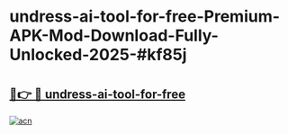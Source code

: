 # undress-ai-tool-for-free-Premium-APK-Mod-Download-Fully-Unlocked-2025-#kf85j

# <h2><a href="https://bedroomkl.my?title=undress-ai-tool-for-free&ref=1AP">🔗👉 🔴 undress-ai-tool-for-free</a></h2>

[![acn](https://github.com/user-attachments/assets/0f9c940e-d8b0-45ae-aac7-cd30a18b3e1c)](https://bedroomkl.my?title=undress-ai-tool-for-free&ref=1AP)

